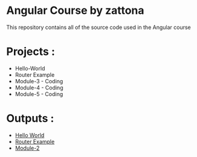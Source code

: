 # Angular Course by zattona

This repository contains all of the source code used in the Angular course



# Projects :

* Hello-World 
* Router Example
* Module-3 - Coding
* Module-4 - Coding
* Module-5 - Coding


# Outputs :

* [Hello World](https://salahatwa.github.io/AngularTutorials/projects/hello-world/demo)
* [Router Example](https://salahatwa.github.io/AngularTutorials/projects/router-example/demo)
* [Module-2](https://salahatwa.github.io/sample_repo_test/Assignments/pip-example/dist/pip-example/)
